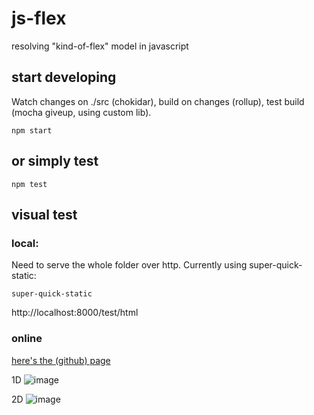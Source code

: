 # js-flex

resolving "kind-of-flex" model in javascript

## start developing
Watch changes on ./src (chokidar), build on changes (rollup), test build (mocha giveup, using custom lib).
```
npm start
```

## or simply test
```
npm test
```

## visual test

### local:
Need to serve the whole folder over http. Currently using super-quick-static:
```
super-quick-static
```
http://localhost:8000/test/html

### online
[here's the (github) page](https://jniac.github.io/js-flex/test/html/)

1D
![image](https://user-images.githubusercontent.com/11039919/112734983-7d26a000-8f49-11eb-857c-35a1169dd22f.png)

2D
![image](https://user-images.githubusercontent.com/11039919/112735032-c971e000-8f49-11eb-8e99-52d21033bf41.png)
